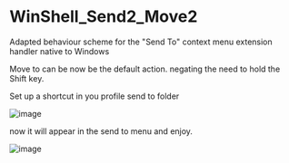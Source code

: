 # WinShell_Send2_Move2
Adapted behaviour scheme for the "Send To" context menu extension handler native to Windows

Move to can be now be the default action. negating the need to hold the Shift key.

Set up a shortcut in you profile send to folder

 ![image](https://github.com/wolfman616/WinShell_Send2_Move2/assets/62726599/f8e21a11-de64-45fd-9720-011e7b9ec770)

now it will appear in the send to menu and enjoy.

![image](https://github.com/wolfman616/WinShell_Send2_Move2/assets/62726599/dd518c91-0a83-4570-bb9b-37a0ee00bcf7)

